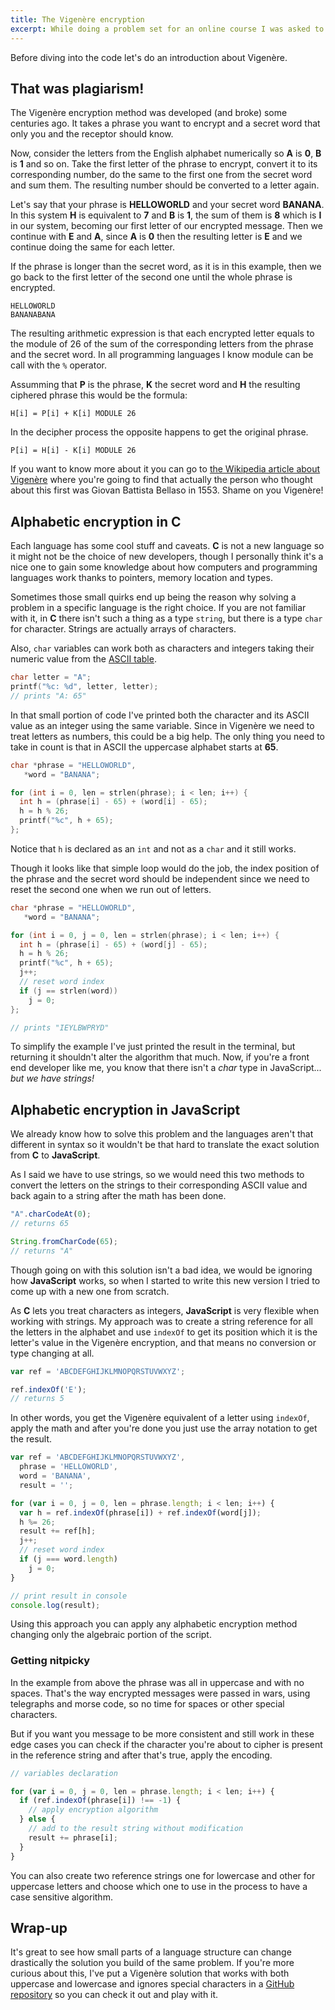 ```yaml
---
title: The Vigenère encryption
excerpt: While doing a problem set for an online course I was asked to build a script that ciphers a phrase using this encryption method in language C. After finishing it, I decided to give it a try in JavaScript.
---
```


Before diving into the code let's do an introduction about Vigenère.

## That was plagiarism!

The Vigenère encryption method was developed (and broke) some centuries ago. It takes a phrase you want to encrypt and a secret word that only you and the receptor should know.

Now, consider the letters from the English alphabet numerically so **A** is **0**, **B** is **1** and so on. Take the first letter of the phrase to encrypt, convert it to its corresponding number, do the same to the first one from the secret word and sum them. The resulting number should be converted to a letter again.

Let's say that your phrase is **HELLOWORLD** and your secret word **BANANA**. In this system **H** is equivalent to **7** and **B** is **1**, the sum of them is **8** which is **I** in our system, becoming our first letter of our encrypted message. Then we continue with **E** and **A**, since **A** is **0** then the resulting letter is **E** and we continue doing the same for each letter.

If the phrase is longer than the secret word, as it is in this example, then we go back to the first letter of the second one until the whole phrase is encrypted.

```
HELLOWORLD
BANANABANA
```

The resulting arithmetic expression is that each encrypted letter equals to the module of 26 of the sum of the corresponding letters from the phrase and the secret word. In all programming languages I know module can be call with the `%` operator.

Assumming that **P** is the phrase, **K** the secret word and **H** the resulting ciphered phrase this would be the formula:

```
H[i] = P[i] + K[i] MODULE 26
```

In the decipher process the opposite happens to get the original phrase.

```
P[i] = H[i] - K[i] MODULE 26
```

If you want to know more about it you can go to <a href="https://en.wikipedia.org/wiki/Vigenère_cipher" target="_blank">the Wikipedia article about Vigenère</a> where you're going to find that actually the person who thought about this first was Giovan Battista Bellaso in 1553. Shame on you Vigenère!

## Alphabetic encryption in C

Each language has some cool stuff and caveats. **C** is not a new language so it might not be the choice of new developers, though I personally think it's a nice one to gain some knowledge about how computers and programming languages work thanks to pointers, memory location and types.

Sometimes those small quirks end up being the reason why solving a problem in a specific language is the right choice. If you are not familiar with it, in **C** there isn't such a thing as a type `string`, but there is a type `char` for character. Strings are actually arrays of characters.

Also, `char` variables can work both as characters and integers taking their numeric value from the <a href="http://www.asciitable.com/" target="_blank">ASCII table</a>.

```c
char letter = "A";
printf("%c: %d", letter, letter);
// prints "A: 65"
```

In that small portion of code I've printed both the character and its ASCII value as an integer using the same variable. Since in Vigenère we need to treat letters as numbers, this could be a big help. The only thing you need to take in count is that in ASCII the uppercase alphabet starts at **65**.

```c
char *phrase = "HELLOWORLD",
   *word = "BANANA";

for (int i = 0, len = strlen(phrase); i < len; i++) {
  int h = (phrase[i] - 65) + (word[i] - 65);
  h = h % 26;
  printf("%c", h + 65);
};
```

Notice that `h` is declared as an `int` and not as a `char` and it still works.

Though it looks like that simple loop would do the job, the index position of the phrase and the secret word should be independent since we need to reset the second one when we run out of letters.

```c
char *phrase = "HELLOWORLD",
   *word = "BANANA";

for (int i = 0, j = 0, len = strlen(phrase); i < len; i++) {
  int h = (phrase[i] - 65) + (word[j] - 65);
  h = h % 26;
  printf("%c", h + 65);
  j++;
  // reset word index
  if (j == strlen(word))
    j = 0;
};

// prints "IEYLBWPRYD"
```

To simplify the example I've just printed the result in the terminal, but returning it shouldn't alter the algorithm that much. Now, if you're a front end developer like me, you know that there isn't a *char* type in JavaScript... *but we have strings!*

## Alphabetic encryption in JavaScript

We already know how to solve this problem and the languages aren't that different in syntax so it wouldn't be that hard to translate the exact solution from **C** to **JavaScript**.

As I said we have to use strings, so we would need this two methods to convert the letters on the strings to their corresponding ASCII value and back again to a string after the math has been done.

```js
"A".charCodeAt(0);
// returns 65

String.fromCharCode(65);
// returns "A"
```

Though going on with this solution isn't a bad idea, we would be ignoring how **JavaScript** works, so when I started to write this new version I tried to come up with a new one from scratch.

As **C** lets you treat characters as integers, **JavaScript** is very flexible when working with strings. My approach was to create a string reference for all the letters in the alphabet and use `indexOf` to get its position which it is the letter's value in the Vigenère encryption, and that means no conversion or type changing at all.

```js
var ref = 'ABCDEFGHIJKLMNOPQRSTUVWXYZ';

ref.indexOf('E');
// returns 5
```

In other words, you get the Vigenère equivalent of a letter using `indexOf`, apply the math and after you're done you just use the array notation to get the result.

```js
var ref = 'ABCDEFGHIJKLMNOPQRSTUVWXYZ',
  phrase = 'HELLOWORLD',
  word = 'BANANA',
  result = '';

for (var i = 0, j = 0, len = phrase.length; i < len; i++) {
  var h = ref.indexOf(phrase[i]) + ref.indexOf(word[j]);
  h %= 26;
  result += ref[h];
  j++;
  // reset word index
  if (j === word.length)
    j = 0;
}

// print result in console
console.log(result);
```

Using this approach you can apply any alphabetic encryption method changing only the algebraic portion of the script.

### Getting nitpicky

In the example from above the phrase was all in uppercase and with no spaces. That's the way encrypted messages were passed in wars, using telegraphs and morse code, so no time for spaces or other special characters.

But if you want you message to be more consistent and still work in these edge cases you can check if the character you're about to cipher is present in the reference string and after that's true, apply the encoding.

```js
// variables declaration

for (var i = 0, j = 0, len = phrase.length; i < len; i++) {
  if (ref.indexOf(phrase[i]) !== -1) {
    // apply encryption algorithm
  } else {
    // add to the result string without modification
    result += phrase[i];
  }
}
```

You can also create two reference strings one for lowercase and other for uppercase letters and choose which one to use in the process to have a case sensitive algorithm.

## Wrap-up

It's great to see how small parts of a language structure can change drastically the solution you build of the same problem. If you're more curious about this, I've put a Vigenère solution that works with both uppercase and lowercase and ignores special characters in a <a href="https://github.com/jeremenichelli/vigenere" target="_blank">GitHub repository</a> so you can check it out and play with it.
